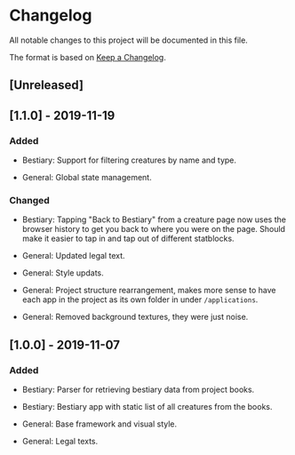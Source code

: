 # Changelog

All notable changes to this project will be documented in this file.

The format is based on [Keep a Changelog](https://keepachangelog.com/en/1.0.0/).

## [Unreleased]

## [1.1.0] - 2019-11-19
### Added

- Bestiary: Support for filtering creatures by name and type.

- General: Global state management.

### Changed

- Bestiary: Tapping "Back to Bestiary" from a creature page now uses the browser history to get you back to where you were on the page. Should make it easier to tap in and tap out of different statblocks.

- General: Updated legal text.

- General: Style updats.

- General: Project structure rearrangement, makes more sense to have each app in the project as its own folder in under `/applications`.

- General: Removed background textures, they were just noise.

## [1.0.0] - 2019-11-07
### Added
- Bestiary: Parser for retrieving bestiary data from project books.

- Bestiary: Bestiary app with static list of all creatures from the books.

- General: Base framework and visual style.

- General: Legal texts.
